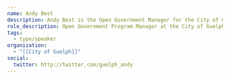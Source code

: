 ```yaml
---
name: Andy Best
description: Andy Best is the Open Government Manager for the City of Guelph. His mission is to drive the modernization of City services and governance to provide citizens with a great civic experience.
role_description: Open Government Program Manager at the City of Guelph
tags:
  - type/speaker
organization:
  - "[[City of Guelph]]"
social:
  twitter: http://twitter.com/guelph_andy
---
```

